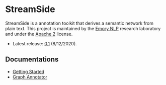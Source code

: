 # StreamSide

StreamSide is a annotation toolkit that derives a semantic network from plain text.
This project is maintained by the [Emory NLP](http://nlp.cs.emory.edu/) research laboratory and under the [Apache 2](http://www.apache.org/licenses/LICENSE-2.0) license.

* Latest release: [0.1](releases/tag/streamside-0.1) (8/12/2020).

## Documentations

* [Getting Started](docs/getting_started.md)
* [Graph Annotator](docs/graph_annotator.md)
